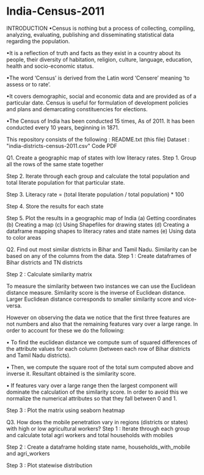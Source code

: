 # India-Census-2011

INTRODUCTION
•Census is nothing but a process of collecting, compiling, analyzing, evaluating, publishing and disseminating statistical data regarding the population.

•It is a reflection of truth and facts as they exist in a country about its people, their diversity of habitation, religion, culture, language, education, health and socio-economic status.

•The word ‘Census’ is derived from the Latin word ‘Censere’ meaning ‘to assess or to rate’.

•It covers demographic, social and economic data and are provided as of a particular date. Census is useful for formulation of development policies and plans and demarcating constituencies for elections.

•The Census of India has been conducted 15 times, As of 2011. It has been conducted every 10 years, beginning in 1871.

This repository consists of the following :
README.txt (this file)
Dataset : "india-districts-census-2011.csv"
Code PDF

Q1. Create a geographic map of states with low literacy rates.
Step 1. Group all the rows of the same state together

Step 2. Iterate through each group and calculate the total population and total literate population for that particular state.

Step 3. Literacy rate = (total literate population / total population) * 100

Step 4. Store the results for each state

Step 5. Plot the results in a geographic map of India (a) Getting coordinates (b) Creating a map (c) Using Shapefiles for drawing states (d) Creating a dataframe mapping shapes to literacy rates and state names (e) Using data to color areas

Q2. Find out most similar districts in Bihar and Tamil Nadu. Similarity can be based on any of the columns from the data.
Step 1 : Create dataframes of Bihar districts and TN districts

Step 2 : Calculate similarity matrix

To measure the similarity between two instances we can use the Euclidean distance measure. Similarity score is the inverse of Euclidean distance. Larger Euclidean distance corresponds to smaller similarity score and vice-versa.

However on observing the data we notice that the first three features are not numbers and also that the remaining features vary over a large range. In order to account for these we do the following:

• To find the euclidean distance we compute sum of squared differences of the attribute values for each column (between each row of Bihar districts and Tamil Nadu districts).

• Then, we compute the square root of the total sum computed above and inverse it. Resultant obtained is the similarity score.

• If features vary over a large range then the largest component will dominate the calculation of the similarity score. In order to avoid this we normalize the numerical attributes so that they fall between 0 and 1.

Step 3 : Plot the matrix using seaborn heatmap

Q3. How does the mobile penetration vary in regions (districts or states) with high or low agricultural workers?
Step 1 : Iterate through each group and calculate total agri workers and total households with mobiles

Step 2 : Create a dataframe holding state name, households_with_mobile and agri_workers

Step 3 : Plot statewise distribution

